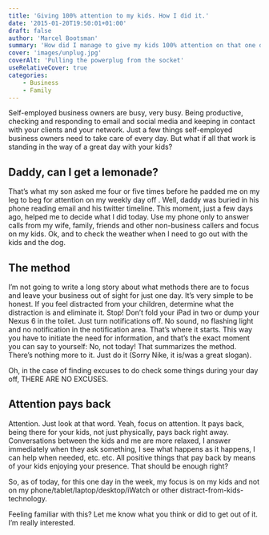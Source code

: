 ```yaml
---
title: 'Giving 100% attention to my kids. How I did it.'
date: '2015-01-20T19:50:01+01:00'
draft: false
author: 'Marcel Bootsman'
summary: 'How did I manage to give my kids 100% attention on that one day I need (and want) to take care of them on my own.'
cover: 'images/unplug.jpg'
coverAlt: 'Pulling the powerplug from the socket'
useRelativeCover: true
categories:
    - Business
    - Family
---
```

Self-employed business owners are busy, very busy. Being productive, checking and responding to email and social media and keeping in contact with your clients and your network. Just a few things self-employed business owners need to take care of every day. But what if all that work is standing in the way of a great day with your kids?

Daddy, can I get a lemonade?
----------------------------

That’s what my son asked me four or five times before he padded me on my leg to beg for attention on my weekly day off . Well, daddy was buried in his phone reading email and his twitter timeline. This moment, just a few days ago, helped me to decide what I did today. Use my phone only to answer calls from my wife, family, friends and other non-business callers and focus on my kids. Ok, and to check the weather when I need to go out with the kids and the dog.

The method
----------

I’m not going to write a long story about what methods there are to focus and leave your business out of sight for just one day. It’s very simple to be honest. If you feel distracted from your children, determine what the distraction is and eliminate it. Stop! Don’t fold your iPad in two or dump your Nexus 6 in the toilet. Just turn notifications off. No sound, no flashing light and no notification in the notification area. That’s where it starts. This way you have to initiate the need for information, and that’s the exact moment you can say to yourself: No, not today! That summarizes the method. There’s nothing more to it. Just do it (Sorry Nike, it is/was a great slogan).

Oh, in the case of finding excuses to do check some things during your day off, THERE ARE NO EXCUSES.

Attention pays back
-------------------

Attention. Just look at that word. Yeah, focus on attention. It pays back, being there for your kids, not just physically, pays back right away. Conversations between the kids and me are more relaxed, I answer immediately when they ask something, I see what happens as it happens, I can help when needed, etc. etc. All positive things that pay back by means of your kids enjoying your presence. That should be enough right?

So, as of today, for this one day in the week, my focus is on my kids and not on my phone/tablet/laptop/desktop/iWatch or other distract-from-kids-technology.

Feeling familiar with this? Let me know what you think or did to get out of it. I’m really interested.